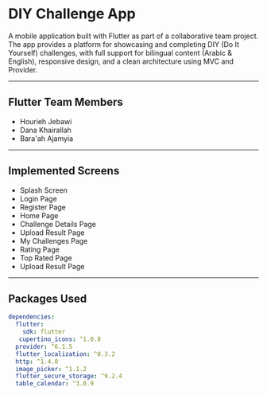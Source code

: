 # DIY Challenge App

A mobile application built with Flutter as part of a collaborative team project.  
The app provides a platform for showcasing and completing DIY (Do It Yourself) challenges,
with full support for bilingual content (Arabic & English),
responsive design, and a clean architecture using MVC and Provider.

---

##  Flutter Team Members

- Hourieh Jebawi
- Dana Khairallah
- Bara'ah Ajamyia

---

##  Implemented Screens

-  Splash Screen
-  Login Page
-  Register Page
-  Home Page
-  Challenge Details Page
- Upload Result Page
-  My Challenges Page
-  Rating Page
- Top Rated Page
- Upload Result Page



---

##  Packages Used

```yaml
dependencies:
  flutter:
    sdk: flutter
   cupertino_icons: ^1.0.8
  provider: ^6.1.5
  flutter_localization: ^0.3.2
  http: ^1.4.0
  image_picker: ^1.1.2
  flutter_secure_storage: ^9.2.4
  table_calendar: ^3.0.9